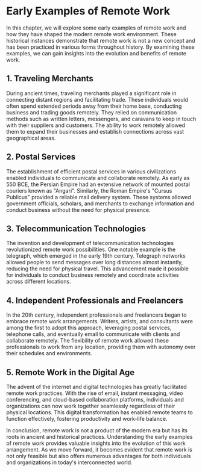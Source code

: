 Early Examples of Remote Work
======================================

In this chapter, we will explore some early examples of remote work and how they have shaped the modern remote work environment. These historical instances demonstrate that remote work is not a new concept and has been practiced in various forms throughout history. By examining these examples, we can gain insights into the evolution and benefits of remote work.

1\. Traveling Merchants
----------------------

During ancient times, traveling merchants played a significant role in connecting distant regions and facilitating trade. These individuals would often spend extended periods away from their home base, conducting business and trading goods remotely. They relied on communication methods such as written letters, messengers, and caravans to keep in touch with their suppliers and customers. The ability to work remotely allowed them to expand their businesses and establish connections across vast geographical areas.

2\. Postal Services
------------------

The establishment of efficient postal services in various civilizations enabled individuals to communicate and collaborate remotely. As early as 550 BCE, the Persian Empire had an extensive network of mounted postal couriers known as "Angari". Similarly, the Roman Empire's "Cursus Publicus" provided a reliable mail delivery system. These systems allowed government officials, scholars, and merchants to exchange information and conduct business without the need for physical presence.

3\. Telecommunication Technologies
---------------------------------

The invention and development of telecommunication technologies revolutionized remote work possibilities. One notable example is the telegraph, which emerged in the early 19th century. Telegraph networks allowed people to send messages over long distances almost instantly, reducing the need for physical travel. This advancement made it possible for individuals to conduct business remotely and coordinate activities across different locations.

4\. Independent Professionals and Freelancers
--------------------------------------------

In the 20th century, independent professionals and freelancers began to embrace remote work arrangements. Writers, artists, and consultants were among the first to adopt this approach, leveraging postal services, telephone calls, and eventually email to communicate with clients and collaborate remotely. The flexibility of remote work allowed these professionals to work from any location, providing them with autonomy over their schedules and environments.

5\. Remote Work in the Digital Age
---------------------------------

The advent of the internet and digital technologies has greatly facilitated remote work practices. With the rise of email, instant messaging, video conferencing, and cloud-based collaboration platforms, individuals and organizations can now work together seamlessly regardless of their physical locations. This digital transformation has enabled remote teams to function effectively, fostering productivity and work-life balance.

In conclusion, remote work is not a product of the modern era but has its roots in ancient and historical practices. Understanding the early examples of remote work provides valuable insights into the evolution of this work arrangement. As we move forward, it becomes evident that remote work is not only feasible but also offers numerous advantages for both individuals and organizations in today's interconnected world.
